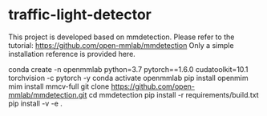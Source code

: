 # traffic-light-detector
This project is developed based on mmdetection. Please refer to the tutorial: https://github.com/open-mmlab/mmdetection
Only a simple installation reference is provided here.

conda create -n openmmlab python=3.7 pytorch==1.6.0 cudatoolkit=10.1 torchvision -c pytorch -y
conda activate openmmlab
pip install openmim
mim install mmcv-full
git clone https://github.com/open-mmlab/mmdetection.git
cd mmdetection
pip install -r requirements/build.txt
pip install -v -e .
